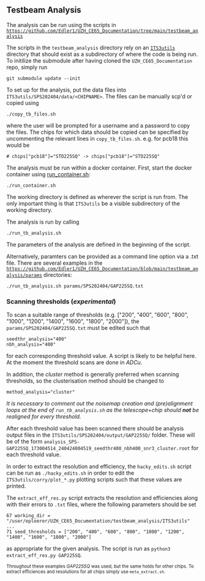 ## Testbeam Analysis

The analysis can be run using the scripts in [`https://github.com/Edler1/UZH_CE65_Documentation/tree/main/testbeam_analysis`](https://github.com/Edler1/UZH_CE65_Documentation/tree/main/testbeam_analysis)

The scripts in the `testbeam_analysis` directory rely on an [`ITS3utils`](https://github.com/ajitkmaurya/ITS3utils/tree/main) directory that should exist as a subdirectory of where the code is being run. 
To initilize the submodule after having cloned the `UZH_CE65_Documentation` repo, simply run
```
git submodule update --init
```

To set up for the analysis, put the data files into `ITS3utils/SPS202404/data/<CHIPNAME>`. The files can be manually scp'd or copied using 
```
./copy_tb_files.sh 
```
where the user will be prompted for a username and a password to copy the files. The chips for which data should be copied can be specified by uncommenting the relevant lines in `copy_tb_files.sh`. e.g. for pcb18 this would be 
```
# chips["pcb18"]="STD225SQ" -> chips["pcb18"]="STD225SQ"
```

The analysis must be run within a docker container. First, start the docker container using [run_container.sh](https://github.com/Edler1/UZH_CE65_Documentation/blob/main/testbeam_analysis/run_container.sh):
```
./run_container.sh
```
The working directory is defined as wherever the script is run from. The only important thing is that `ITS3utils` be a visible subdirectory of the working directory. 


The analysis is run by calling
```
./run_tb_analysis.sh

```
The parameters of the analysis are defined in the beginning of the script.

Alternatively, paramters can be provided as a command line option via a .txt file. There are several examples in the [`https://github.com/Edler1/UZH_CE65_Documentation/blob/main/testbeam_analysis/params`](https://github.com/Edler1/UZH_CE65_Documentation/blob/main/testbeam_analysis/params) directories:
```
./run_tb_analysis.sh params/SPS202404/GAP225SQ.txt
```

### Scanning thresholds (_experimental_)

To scan a suitable range of thresholds (e.g. ["200", "400", "600", "800", "1000", "1200", "1400", "1600", "1800", "2000"]), the `params/SPS202404/GAP225SQ.txt` must be edited such that 
```
seedthr_analysis="400"
nbh_analysis="400"
```
for each corresponding threshold value. A script is likely to be helpful here. At the moment the threshold scans are done in _ADCu_.


In addition, the _cluster_ method is generally preferred when scanning thresholds, so the clusterisation method should be changed to
```
method_analysis="cluster"
```

_It is necessary to comment out the noisemap creation and (pre)alignment loops at the end of `run_tb_analysis.sh` as the telescope+chip should __not__ be realigned for every threshold._


After each threshold value has been scanned there should be analysis output files in the `ITS3utils/SPS202404/output/GAP225SQ/` folder. These will be of the form `analysis_SPS-GAP225SQ_173004514_240424004519_seedthr400_nbh400_snr3_cluster.root` for each threshold value.

In order to extract the resolution and efficiency, the `hacky_edits.sh` script can be run as `./hacky_edits.sh` in order to edit the `ITS3utils/corry/plot_*.py` plotting scripts such that these values are printed. 

The `extract_eff_res.py` script extracts the resolution and efficiencies along with their errors to `.txt` files, where the following parameters should be set
```
67 working_dir = "/user/eploerer/UZH_CE65_Documentation/testbeam_analysis/ITS3utils"
...
71 seed_thresholds = ["200", "400", "600", "800", "1000", "1200", "1400", "1600", "1800", "2000"]
```
as appropriate for the given analysis. The script is run as `python3 extract_eff_res.py GAP225SQ`.

<sub>Throughout these examples _GAP225SQ_ was used, but the same holds for other chips. To extract efficiences and resolutions for all chips simply use `meta_extract.sh`.</sub>



